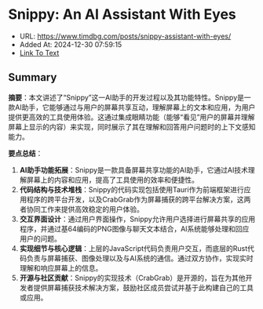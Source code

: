 # Snippy: An AI Assistant With Eyes
- URL: https://www.timdbg.com/posts/snippy-assistant-with-eyes/
- Added At: 2024-12-30 07:59:15
- [Link To Text](2024-12-30-snippy-an-ai-assistant-with-eyes_raw.md)

## Summary
**摘要**：本文讲述了“Snippy”这一AI助手的开发过程以及其功能特性。Snippy是一款AI助手，它能够通过与用户的屏幕共享互动，理解屏幕上的文本和应用，为用户提供更高效的工具使用体验。这通过集成眼睛功能（能够“看见”用户的屏幕并理解屏幕上显示的内容）来实现，同时展示了其在理解和回答用户问题时的上下文感知能力。

**要点总结**：
1. **AI助手功能拓展**：Snippy是一款具备屏幕共享功能的AI助手，它通过AI技术理解屏幕上的内容和应用，提高了工具使用的效率和便捷性。
2. **代码结构与技术堆栈**：Snippy的代码实现包括使用Tauri作为前端框架进行应用程序的跨平台开发，以及CrabGrab作为屏幕捕获的跨平台解决方案，这两者协同工作来提供高效稳定的用户体验。
3. **交互界面设计**：通过用户界面操作，Snippy允许用户选择进行屏幕共享的应用程序，并通过基64编码的PNG图像与聊天文本结合，AI系统能够处理和回应用户的问题。
4. **实现细节与核心逻辑**：上层的JavaScript代码负责用户交互，而底层的Rust代码负责与屏幕捕获、图像处理以及与AI系统的通信。通过双方协作，实现实时理解和响应屏幕上的信息。
5. **开源与社区贡献**：Snippy的实现技术（CrabGrab）是开源的，旨在为其他开发者提供屏幕捕获技术解决方案，鼓励社区成员尝试并基于此构建自己的工具或应用。
